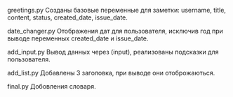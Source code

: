 
greetings.py 
Созданы базовые переменные для заметки: username, title, content, status, created_date, issue_date.


date_changer.py 
Отображения дат для пользователя, исключив год при выводе переменных created_date и issue_date.


add_input.py 
Вывод данных через (input), реализованы подсказки для пользователя.


add_list.py 
Добавлены 3 заголовка, при выводе они отоброжаються.


final.py 
Добовления словаря.
